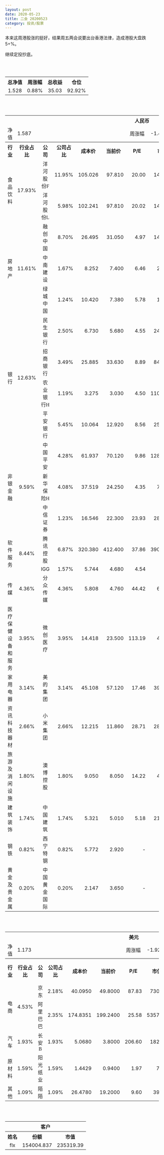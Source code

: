 ```yaml
---
layout: post
date: 2020-05-23
title: 二会 20200523
category: 投资/股票
---
```


本来这周港股涨的挺好，结果周五两会说要出台香港法律，造成港股大盘跌5+%。

继续定投抄底。

<br/>
<br/>

<table cellspacing="0" border="0">
	<tr>
		<th height="21" align="center"><font face="Noto Sans CJK SC Regular">总净值</font></th>
		<th align="center"><font face="Noto Sans CJK SC Regular">周涨幅</font></th>
		<th align="center"><font face="Noto Sans CJK SC Regular">总收益</font></th>
		<th align="center"><font face="Noto Sans CJK SC Regular">仓位</font></th>
	</tr>
	<tr>
		<td height="17" align="center" sdval="1.528" sdnum="1033;0;0.000">1.528</td>
		<td align="center" sdval="0.0087" sdnum="1033;0;0.00%">0.88%</td>
		<td align="center" sdval="34.91" sdnum="1033;0;0.00">35.03</td>
		<td align="center" sdval="0.9292" sdnum="1033;0;0.00%">92.92%</td>
	</tr>
</table>
<br />
<br />
<table>
	<tr>
		<th colspan="12"  height="21" align="center" valign="middle"><font face="Noto Sans CJK SC Regular">人民币</font></th>
		</tr>
	<tr>
		<td height="17" align="center"><font face="Noto Sans CJK SC Regular">净值</font></td>
		<td colspan="5"  align="left" valign="middle" sdval="1.587" sdnum="1033;">1.587</td>
		<td align="center"><font face="Noto Sans CJK SC Regular">周涨幅</font></td>
		<td colspan="5"  align="left" valign="middle" sdval="-0.0147" sdnum="1033;0;0.00%">-1.47%</td>
		</tr>
	<tr>
		<th height="21" align="center" valign="middle"><font face="Noto Sans CJK SC Regular">行业</font></th>
		<th align="center" valign="middle"><font face="Noto Sans CJK SC Regular">行业占比</font></th>
		<th align="center"><font face="Noto Sans CJK SC Regular">公司</font></th>
		<th align="center"><font face="Noto Sans CJK SC Regular">公司占比</font></th>
		<th align="center"><font face="Noto Sans CJK SC Regular">成本价</font></th>
		<th align="center"><font face="Noto Sans CJK SC Regular">当前价</font></th>
		<th align="center">P/E</th>
		<th align="center"><font face="Noto Sans CJK SC Regular">市值</font></th>
		<th align="center"><font face="Noto Sans CJK SC Regular">总涨幅</font></th>
		<th align="left"><font face="Noto Sans CJK SC Regular">下一阶梯</font></th>
		<th align="left"><font face="Noto Sans CJK SC Regular">浮动止损价</font></th>
		<th align="center"><font face="Noto Sans CJK SC Regular">止损价</font></th>
	</tr>
	<tr>
		<td rowspan="2"  height="43" align="center" valign="middle"><font face="Noto Sans CJK SC Regular">食品饮料</font></td>
		<td rowspan="2"  align="center" valign="middle" sdval="0.1793" sdnum="1033;0;0.00%">17.93%</td>
		<td align="center"><font face="Noto Sans CJK SC Regular">洋河股份F</font></td>
		<td align="right" sdval="0.1195" sdnum="1033;0;0.00%">11.95%</td>
		<td align="right" sdval="105.026" sdnum="1033;0;0.000">105.026</td>
		<td align="right" sdval="97.81" sdnum="1033;0;0.000">97.810</td>
		<td align="right" sdval="20" sdnum="1033;0;0.00">20.00</td>
		<td align="right" sdval="1473" sdnum="1033;0;0.00">1473.00</td>
		<td align="right" bgcolor="#CCFFCC" sdval="-0.070106796412317" sdnum="1033;0;0.00%"><font color="#006600">-7.01%</font></td>
		<td align="right" sdval="131.2825" sdnum="1033;0;0.000">131.283</td>
		<td align="right" sdval="0" sdnum="1033;0;0.000">0.000</td>
		<td align="right" sdval="0" sdnum="1033;0;0.000">0.000</td>
	</tr>
	<tr>
		<td align="center"><font face="Noto Sans CJK SC Regular">洋河股份L</font></td>
		<td align="right" sdval="0.0598" sdnum="1033;0;0.00%">5.98%</td>
		<td align="right" sdval="102.241" sdnum="1033;0;0.000">102.241</td>
		<td align="right" sdval="97.81" sdnum="1033;0;0.000">97.810</td>
		<td align="right" sdval="20.02" sdnum="1033;0;0.00">20.02</td>
		<td align="right" sdval="1473" sdnum="1033;0;0.00">1473.00</td>
		<td align="right" bgcolor="#CCFFCC" sdval="-0.0447387779853484" sdnum="1033;0;0.00%"><font color="#006600">-4.47%</font></td>
		<td align="right" sdval="127.80125" sdnum="1033;0;0.000">127.801</td>
		<td align="right" sdval="0" sdnum="1033;0;0.000">0.000</td>
		<td align="right" sdval="0" sdnum="1033;0;0.000">0.000</td>
	</tr>
	<tr>
		<td rowspan="3"  height="51" align="center" valign="middle"><font face="Noto Sans CJK SC Regular">房地产</font></td>
		<td rowspan="3"  align="center" valign="middle" sdval="0.1161" sdnum="1033;0;0.00%">11.61%</td>
		<td align="center"><font face="Noto Sans CJK SC Regular">融创中国</font></td>
		<td align="right" sdval="0.087" sdnum="1033;0;0.00%">8.70%</td>
		<td align="right" sdval="26.495" sdnum="1033;0;0.000">26.495</td>
		<td align="right" sdval="31.05" sdnum="1033;0;0.000">31.050</td>
		<td align="right" sdval="4.97" sdnum="1033;0;0.00">4.97</td>
		<td align="right" sdval="1445" sdnum="1033;0;0.00">1445.00</td>
		<td align="right" bgcolor="#FFCCCC" sdval="0.170519230043404" sdnum="1033;0;0.00%"><font color="#CC0000">17.05%</font></td>
		<td align="right" sdval="33.11875" sdnum="1033;0;0.000">33.119</td>
		<td align="right" sdval="0" sdnum="1033;0;0.000">0.000</td>
		<td align="right" sdval="0" sdnum="1033;0;0.000">0.000</td>
	</tr>
	<tr>
		<td align="center"><font face="Noto Sans CJK SC Regular">中南建设</font></td>
		<td align="right" sdval="0.0167" sdnum="1033;0;0.00%">1.67%</td>
		<td align="right" sdval="8.252" sdnum="1033;0;0.000">8.252</td>
		<td align="right" sdval="7.4" sdnum="1033;0;0.000">7.400</td>
		<td align="right" sdval="6.46" sdnum="1033;0;0.00">6.46</td>
		<td align="right" sdval="278" sdnum="1033;0;0.00">278.00</td>
		<td align="right" bgcolor="#CCFFCC" sdval="-0.104647697527872" sdnum="1033;0;0.00%"><font color="#006600">-10.46%</font></td>
		<td align="right" sdval="10.315" sdnum="1033;0;0.000">10.315</td>
		<td align="right" sdval="0" sdnum="1033;0;0.000">0.000</td>
		<td align="right" sdval="0" sdnum="1033;0;0.000">0.000</td>
	</tr>
	<tr>
		<td align="center"><font face="Noto Sans CJK SC Regular">绿城中国</font></td>
		<td align="right" sdval="0.0124" sdnum="1033;0;0.00%">1.24%</td>
		<td align="right" sdval="10.42" sdnum="1033;0;0.000">10.420</td>
		<td align="right" sdval="7.38" sdnum="1033;0;0.000">7.380</td>
		<td align="right" sdval="5.78" sdnum="1033;0;0.00">5.78</td>
		<td align="right" sdval="160.2" sdnum="1033;0;0.00">160.20</td>
		<td align="right" bgcolor="#CCFFCC" sdval="-0.293146641074856" sdnum="1033;0;0.00%"><font color="#006600">-29.31%</font></td>
		<td align="right" sdval="13.025" sdnum="1033;0;0.000">13.025</td>
		<td align="right" sdval="0" sdnum="1033;0;0.000">0.000</td>
		<td align="right" sdval="0" sdnum="1033;0;0.000">0.000</td>
	</tr>
	<tr>
		<td rowspan="4"  height="73" align="center" valign="middle"><font face="Noto Sans CJK SC Regular">银行</font></td>
		<td rowspan="4"  align="center" valign="middle" sdval="0.1263" sdnum="1033;0;0.00%">12.63%</td>
		<td align="center"><font face="Noto Sans CJK SC Regular">民生银行</font></td>
		<td align="right" sdval="0.025" sdnum="1033;0;0.00%">2.50%</td>
		<td align="right" sdval="6.73" sdnum="1033;0;0.000">6.730</td>
		<td align="right" sdval="5.68" sdnum="1033;0;0.000">5.680</td>
		<td align="right" sdval="4.55" sdnum="1033;0;0.00">4.55</td>
		<td align="right" sdval="2486" sdnum="1033;0;0.00">2486.00</td>
		<td align="right" bgcolor="#CCFFCC" sdval="-0.157417830609213" sdnum="1033;0;0.00%"><font color="#006600">-15.74%</font></td>
		<td align="right" sdval="8.4125" sdnum="1033;0;0.000">8.413</td>
		<td align="right" sdval="0" sdnum="1033;0;0.000">0.000</td>
		<td align="right" sdval="0" sdnum="1033;0;0.000">0.000</td>
	</tr>
	<tr>
		<td align="center"><font face="Noto Sans CJK SC Regular">招商银行</font></td>
		<td align="right" sdval="0.0349" sdnum="1033;0;0.00%">3.49%</td>
		<td align="right" sdval="25.885" sdnum="1033;0;0.000">25.885</td>
		<td align="right" sdval="33.63" sdnum="1033;0;0.000">33.630</td>
		<td align="right" sdval="8.89" sdnum="1033;0;0.00">8.89</td>
		<td align="right" sdval="8481" sdnum="1033;0;0.00">8481.00</td>
		<td align="right" bgcolor="#FFCCCC" sdval="0.29780803554182" sdnum="1033;0;0.00%"><font color="#CC0000">29.78%</font></td>
		<td align="right" bgcolor="#CCFFCC" sdval="40.4453125" sdnum="1033;0;0.000"><font color="#006600">40.445</font></td>
		<td align="right" bgcolor="#FFCCCC" sdval="29.76775" sdnum="1033;0;0.000"><font color="#CC0000">29.768</font></td>
		<td align="right" bgcolor="#FFCCCC" sdval="29.768" sdnum="1033;0;0.000"><font color="#CC0000">29.768</font></td>
	</tr>
	<tr>
		<td align="center"><font face="Noto Sans CJK SC Regular">农业银行H</font></td>
		<td align="right" sdval="0.0119" sdnum="1033;0;0.00%">1.19%</td>
		<td align="right" sdval="3.275" sdnum="1033;0;0.000">3.275</td>
		<td align="right" sdval="3.03" sdnum="1033;0;0.000">3.030</td>
		<td align="right" sdval="4.5" sdnum="1033;0;0.00">4.50</td>
		<td align="right" sdval="11000" sdnum="1033;0;0.00">11000.00</td>
		<td align="right" bgcolor="#CCFFCC" sdval="-0.0762091603053436" sdnum="1033;0;0.00%"><font color="#006600">-7.62%</font></td>
		<td align="right" sdval="4.09375" sdnum="1033;0;0.000">4.094</td>
		<td align="right" sdval="0" sdnum="1033;0;0.000">0.000</td>
		<td align="right" sdval="0" sdnum="1033;0;0.000">0.000</td>
	</tr>
	<tr>
		<td align="center"><font face="Noto Sans CJK SC Regular">平安银行</font></td>
		<td align="right" sdval="0.0545" sdnum="1033;0;0.00%">5.45%</td>
		<td align="right" sdval="10.064" sdnum="1033;0;0.000">10.064</td>
		<td align="right" sdval="12.92" sdnum="1033;0;0.000">12.920</td>
		<td align="right" sdval="8.56" sdnum="1033;0;0.00">8.56</td>
		<td align="right" sdval="2507" sdnum="1033;0;0.00">2507.00</td>
		<td align="right" bgcolor="#FFCCCC" sdval="0.282383783783784" sdnum="1033;0;0.00%"><font color="#CC0000">28.24%</font></td>
		<td align="right" bgcolor="#CCFFCC" sdval="15.725" sdnum="1033;0;0.000"><font color="#006600">15.725</font></td>
		<td align="right" bgcolor="#FFCCCC" sdval="11.5736" sdnum="1033;0;0.000"><font color="#CC0000">11.574</font></td>
		<td align="right" bgcolor="#FFCCCC" sdval="11.574" sdnum="1033;0;0.000"><font color="#CC0000">11.574</font></td>
	</tr>
	<tr>
		<td rowspan="3"  height="52" align="center" valign="middle"><font face="Noto Sans CJK SC Regular">非银金融</font></td>
		<td rowspan="3"  align="center" valign="middle" sdval="0.0959" sdnum="1033;0;0.00%">9.59%</td>
		<td align="center"><font face="Noto Sans CJK SC Regular">中国平安</font></td>
		<td align="right" sdval="0.0428" sdnum="1033;0;0.00%">4.28%</td>
		<td align="right" sdval="61.937" sdnum="1033;0;0.000">61.937</td>
		<td align="right" sdval="70.12" sdnum="1033;0;0.000">70.120</td>
		<td align="right" sdval="9.86" sdnum="1033;0;0.00">9.86</td>
		<td align="right" sdval="12800" sdnum="1033;0;0.00">12800.00</td>
		<td align="right" bgcolor="#FFCCCC" sdval="0.130718120025187" sdnum="1033;0;0.00%"><font color="#CC0000">13.07%</font></td>
		<td align="right" sdval="77.42125" sdnum="1033;0;0.000">77.421</td>
		<td align="right" sdval="0" sdnum="1033;0;0.000">0.000</td>
		<td align="right" sdval="0" sdnum="1033;0;0.000">0.000</td>
	</tr>
	<tr>
		<td align="center"><font face="Noto Sans CJK SC Regular">新华保险H</font></td>
		<td align="right" sdval="0.0408" sdnum="1033;0;0.00%">4.08%</td>
		<td align="right" sdval="37.519" sdnum="1033;0;0.000">37.519</td>
		<td align="right" sdval="24.25" sdnum="1033;0;0.000">24.250</td>
		<td align="right" sdval="4.35" sdnum="1033;0;0.00">4.35</td>
		<td align="right" sdval="756.5" sdnum="1033;0;0.00">756.50</td>
		<td align="right" bgcolor="#CCFFCC" sdval="-0.355060811855327" sdnum="1033;0;0.00%"><font color="#006600">-35.51%</font></td>
		<td align="right" sdval="46.89875" sdnum="1033;0;0.000">46.899</td>
		<td align="right" sdval="0" sdnum="1033;0;0.000">0.000</td>
		<td align="right" sdval="0" sdnum="1033;0;0.000">0.000</td>
	</tr>
	<tr>
		<td align="center"><font face="Noto Sans CJK SC Regular">中信证券</font></td>
		<td align="right" sdval="0.0123" sdnum="1033;0;0.00%">1.23%</td>
		<td align="right" sdval="16.546" sdnum="1033;0;0.000">16.546</td>
		<td align="right" sdval="22.3" sdnum="1033;0;0.000">22.300</td>
		<td align="right" sdval="23.93" sdnum="1033;0;0.00">23.93</td>
		<td align="right" sdval="2882" sdnum="1033;0;0.00">2882.00</td>
		<td align="right" bgcolor="#FFCCCC" sdval="0.346357766227487" sdnum="1033;0;0.00%"><font color="#CC0000">34.64%</font></td>
		<td align="right" bgcolor="#CCFFCC" sdval="25.853125" sdnum="1033;0;0.000"><font color="#006600">25.853</font></td>
		<td align="right" bgcolor="#FFCCCC" sdval="19.0279" sdnum="1033;0;0.000"><font color="#CC0000">19.028</font></td>
		<td align="right" bgcolor="#FFCCCC" sdval="19.028" sdnum="1033;0;0.000"><font color="#CC0000">19.028</font></td>
	</tr>
	<tr>
		<td rowspan="2"  height="34" align="center" valign="middle"><font face="Noto Sans CJK SC Regular">软件服务</font></td>
		<td rowspan="2"  align="center" valign="middle" sdval="0.0844" sdnum="1033;0;0.00%">8.44%</td>
		<td align="center"><font face="Noto Sans CJK SC Regular">腾讯控股</font></td>
		<td align="right" sdval="0.0687" sdnum="1033;0;0.00%">6.87%</td>
		<td align="right" sdval="320.38" sdnum="1033;0;0.000">320.380</td>
		<td align="right" sdval="412.4" sdnum="1033;0;0.000">412.400</td>
		<td align="right" sdval="37.86" sdnum="1033;0;0.00">37.86</td>
		<td align="right" sdval="39000" sdnum="1033;0;0.00">39000.00</td>
		<td align="right" bgcolor="#FFCCCC" sdval="0.285821424558337" sdnum="1033;0;0.00%"><font color="#CC0000">28.58%</font></td>
		<td align="right" bgcolor="#CCFFCC" sdval="500.59375" sdnum="1033;0;0.000"><font color="#006600">500.594</font></td>
		<td align="right" bgcolor="#FFCCCC" sdval="368.437" sdnum="1033;0;0.000"><font color="#CC0000">368.437</font></td>
		<td align="right" bgcolor="#FFCCCC" sdval="368.437" sdnum="1033;0;0.000"><font color="#CC0000">368.437</font></td>
	</tr>
	<tr>
		<td align="center">IGG</td>
		<td align="right" sdval="0.0157" sdnum="1033;0;0.00%">1.57%</td>
		<td align="right" sdval="5.744" sdnum="1033;0;0.000">5.744</td>
		<td align="right" sdval="4.68" sdnum="1033;0;0.000">4.680</td>
		<td align="right" sdval="4.54" sdnum="1033;0;0.00">4.54</td>
		<td align="right" sdval="58.21" sdnum="1033;0;0.00">58.21</td>
		<td align="right" bgcolor="#CCFFCC" sdval="-0.186636768802228" sdnum="1033;0;0.00%"><font color="#006600">-18.66%</font></td>
		<td align="right" sdval="7.18" sdnum="1033;0;0.000">7.180</td>
		<td align="right" sdval="0" sdnum="1033;0;0.000">0.000</td>
		<td align="right" sdval="0" sdnum="1033;0;0.000">0.000</td>
	</tr>
	<tr>
		<td height="17" align="center" valign="middle"><font face="Noto Sans CJK SC Regular">传媒</font></td>
		<td align="center" valign="middle" sdval="0.0436" sdnum="1033;0;0.00%">4.36%</td>
		<td align="center"><font face="Noto Sans CJK SC Regular">分众传媒</font></td>
		<td align="right" sdval="0.0436" sdnum="1033;0;0.00%">4.36%</td>
		<td align="right" sdval="5.808" sdnum="1033;0;0.000">5.808</td>
		<td align="right" sdval="4.76" sdnum="1033;0;0.000">4.760</td>
		<td align="right" sdval="44.42" sdnum="1033;0;0.00">44.42</td>
		<td align="right" sdval="698.6" sdnum="1033;0;0.00">698.60</td>
		<td align="right" bgcolor="#CCFFCC" sdval="-0.181840771349862" sdnum="1033;0;0.00%"><font color="#006600">-18.18%</font></td>
		<td align="right" sdval="7.26" sdnum="1033;0;0.000">7.260</td>
		<td align="right" sdval="0" sdnum="1033;0;0.000">0.000</td>
		<td align="right" sdval="0" sdnum="1033;0;0.000">0.000</td>
	</tr>
	<tr>
		<td height="17" align="center" valign="middle"><font face="Noto Sans CJK SC Regular">医疗保健设备和服务</font></td>
		<td align="center" valign="middle" sdval="0.0395" sdnum="1033;0;0.00%">3.95%</td>
		<td align="center"><font face="Noto Sans CJK SC Regular">微创医疗</font></td>
		<td align="right" sdval="0.0395" sdnum="1033;0;0.00%">3.95%</td>
		<td align="right" sdval="14.418" sdnum="1033;0;0.000">14.418</td>
		<td align="right" sdval="23.5" sdnum="1033;0;0.000">23.500</td>
		<td align="right" sdval="113.19" sdnum="1033;0;0.00">113.19</td>
		<td align="right" sdval="407.9" sdnum="1033;0;0.00">407.90</td>
		<td align="right" bgcolor="#FFCCCC" sdval="0.628507060618671" sdnum="1033;0;0.00%"><font color="#CC0000">62.85%</font></td>
		<td align="right" bgcolor="#CCFFCC" sdval="28.16015625" sdnum="1033;0;0.000"><font color="#006600">28.160</font></td>
		<td align="right" bgcolor="#FFCCCC" sdval="20.725875" sdnum="1033;0;0.000"><font color="#CC0000">20.726</font></td>
		<td align="right" bgcolor="#FFCCCC" sdval="20.726" sdnum="1033;0;0.000"><font color="#CC0000">20.726</font></td>
	</tr>
	<tr>
		<td height="17" align="center" valign="middle"><font face="Noto Sans CJK SC Regular">家用电器</font></td>
		<td align="center" valign="middle" sdval="0.0314" sdnum="1033;0;0.00%">3.14%</td>
		<td align="center"><font face="Noto Sans CJK SC Regular">美的集团</font></td>
		<td align="right" sdval="0.0314" sdnum="1033;0;0.00%">3.14%</td>
		<td align="right" sdval="45.108" sdnum="1033;0;0.000">45.108</td>
		<td align="right" sdval="57.12" sdnum="1033;0;0.000">57.120</td>
		<td align="right" sdval="17.46" sdnum="1033;0;0.00">17.46</td>
		<td align="right" sdval="3998" sdnum="1033;0;0.00">3998.00</td>
		<td align="right" bgcolor="#FFCCCC" sdval="0.264894227188082" sdnum="1033;0;0.00%"><font color="#CC0000">26.49%</font></td>
		<td align="right" bgcolor="#CCFFCC" sdval="70.48125" sdnum="1033;0;0.000"><font color="#006600">70.481</font></td>
		<td align="right" bgcolor="#FFCCCC" sdval="51.8742" sdnum="1033;0;0.000"><font color="#CC0000">51.874</font></td>
		<td align="right" bgcolor="#FFCCCC" sdval="51.874" sdnum="1033;0;0.000"><font color="#CC0000">51.874</font></td>
	</tr>
	<tr>
		<td height="17" align="center" valign="middle"><font face="Noto Sans CJK SC Regular">资讯科技器材</font></td>
		<td align="center" valign="middle" sdval="0.0266" sdnum="1033;0;0.00%">2.66%</td>
		<td align="center"><font face="Noto Sans CJK SC Regular">小米集团</font></td>
		<td align="right" sdval="0.0266" sdnum="1033;0;0.00%">2.66%</td>
		<td align="right" sdval="12.215" sdnum="1033;0;0.000">12.215</td>
		<td align="right" sdval="11.86" sdnum="1033;0;0.000">11.860</td>
		<td align="right" sdval="28.71" sdnum="1033;0;0.00">28.71</td>
		<td align="right" sdval="2853.1" sdnum="1033;0;0.00">2853.10</td>
		<td align="right" bgcolor="#CCFFCC" sdval="-0.0304626279164962" sdnum="1033;0;0.00%"><font color="#006600">-3.05%</font></td>
		<td align="right" sdval="15.26875" sdnum="1033;0;0.000">15.269</td>
		<td align="right" sdval="0" sdnum="1033;0;0.000">0.000</td>
		<td align="right" sdval="0" sdnum="1033;0;0.000">0.000</td>
	</tr>
	<tr>
		<td height="17" align="center" valign="middle"><font face="Noto Sans CJK SC Regular">旅游及消闲设施</font></td>
		<td align="center" valign="middle" sdval="0.018" sdnum="1033;0;0.00%">1.80%</td>
		<td align="center"><font face="Noto Sans CJK SC Regular">澳博控股</font></td>
		<td align="right" sdval="0.018" sdnum="1033;0;0.00%">1.80%</td>
		<td align="right" sdval="9.05" sdnum="1033;0;0.000">9.050</td>
		<td align="right" sdval="8.05" sdnum="1033;0;0.000">8.050</td>
		<td align="right" sdval="14.22" sdnum="1033;0;0.00">14.22</td>
		<td align="right" sdval="456.2" sdnum="1033;0;0.00">456.20</td>
		<td align="right" bgcolor="#CCFFCC" sdval="-0.111897237569061" sdnum="1033;0;0.00%"><font color="#006600">-11.19%</font></td>
		<td align="right" sdval="11.3125" sdnum="1033;0;0.000">11.313</td>
		<td align="right" sdval="0" sdnum="1033;0;0.000">0.000</td>
		<td align="right" sdval="0" sdnum="1033;0;0.000">0.000</td>
	</tr>
	<tr>
		<td height="17" align="center" valign="middle"><font face="Noto Sans CJK SC Regular">建筑装饰</font></td>
		<td align="center" valign="middle" sdval="0.0174" sdnum="1033;0;0.00%">1.74%</td>
		<td align="center"><font face="Noto Sans CJK SC Regular">中国建筑</font></td>
		<td align="right" sdval="0.0174" sdnum="1033;0;0.00%">1.74%</td>
		<td align="right" sdval="5.321" sdnum="1033;0;0.000">5.321</td>
		<td align="right" sdval="5.01" sdnum="1033;0;0.000">5.010</td>
		<td align="right" sdval="5.18" sdnum="1033;0;0.00">5.18</td>
		<td align="right" sdval="2102" sdnum="1033;0;0.00">2102.00</td>
		<td align="right" bgcolor="#CCFFCC" sdval="-0.0598476602142455" sdnum="1033;0;0.00%"><font color="#006600">-5.98%</font></td>
		<td align="right" sdval="6.65125" sdnum="1033;0;0.000">6.651</td>
		<td align="right" sdval="0" sdnum="1033;0;0.000">0.000</td>
		<td align="right" sdval="0" sdnum="1033;0;0.000">0.000</td>
	</tr>
	<tr>
		<td height="17" align="center"><font face="Noto Sans CJK SC Regular">钢铁</font></td>
		<td align="center" valign="middle" sdval="0.0082" sdnum="1033;0;0.00%">0.82%</td>
		<td align="center"><font face="Noto Sans CJK SC Regular">西宁特钢</font></td>
		<td align="right" sdval="0.0082" sdnum="1033;0;0.00%">0.82%</td>
		<td align="right" sdval="5.772" sdnum="1033;0;0.000">5.772</td>
		<td align="right" sdval="2.92" sdnum="1033;0;0.000">2.920</td>
		<td align="right" sdnum="1033;0;0.00">-</td>
		<td align="right" sdval="30.51" sdnum="1033;0;0.00">30.51</td>
		<td align="right" bgcolor="#CCFFCC" sdval="-0.495509494109494" sdnum="1033;0;0.00%"><font color="#006600">-49.55%</font></td>
		<td align="right" sdval="7.215" sdnum="1033;0;0.000">7.215</td>
		<td align="right" sdval="0" sdnum="1033;0;0.000">0.000</td>
		<td align="right" sdval="0" sdnum="1033;0;0.000">0.000</td>
	</tr>
	<tr>
		<td height="17" align="center"><font face="Noto Sans CJK SC Regular">黄金及贵金属</font></td>
		<td align="center" valign="middle" sdval="0.002" sdnum="1033;0;0.00%">0.20%</td>
		<td align="center"><font face="Noto Sans CJK SC Regular">中国黄金国际</font></td>
		<td align="right" sdval="0.002" sdnum="1033;0;0.00%">0.20%</td>
		<td align="right" sdval="2.147" sdnum="1033;0;0.000">2.147</td>
		<td align="right" sdval="3.65" sdnum="1033;0;0.000">3.650</td>
		<td align="right" sdnum="1033;0;0.00">-</td>
		<td align="right" sdval="14.47" sdnum="1033;0;0.00">14.47</td>
		<td align="right" bgcolor="#FFCCCC" sdval="0.698646576618537" sdnum="1033;0;0.00%"><font color="#CC0000">69.86%</font></td>
		<td align="right" bgcolor="#CCFFCC" sdval="4.193359375" sdnum="1033;0;0.000"><font color="#006600">4.193</font></td>
		<td align="right" bgcolor="#FFCCCC" sdval="3.0863125" sdnum="1033;0;0.000"><font color="#CC0000">3.086</font></td>
		<td align="right" sdval="0" sdnum="1033;0;0.000">0.000</td>
	</tr>
</table>
<br />
<br />
<table>
	<tr>
		<th colspan="12"  height="21" align="center" valign="middle"><font face="Noto Sans CJK SC Regular">美元</font></th>
		</tr>
	<tr>
		<td height="17" align="center"><font face="Noto Sans CJK SC Regular">净值</font></td>
		<td colspan="5"  align="left" valign="middle" sdval="1.173" sdnum="1033;">1.173</td>
		<td align="center"><font face="Noto Sans CJK SC Regular">周涨幅</font></td>
		<td colspan="5"  align="left" valign="middle" sdval="-0.0192" sdnum="1033;0;0.00%">-1.92%</td>
		</tr>
	<tr>
		<th height="22" align="center" valign="middle"><font face="Noto Sans CJK SC Regular">行业</font></th>
		<th align="center" valign="middle"><font face="Noto Sans CJK SC Regular">行业占比</font></th>
		<th align="center"><font face="Noto Sans CJK SC Regular">公司</font></th>
		<th align="center"><font face="Noto Sans CJK SC Regular">公司占比</font></th>
		<th align="center"><font face="Noto Sans CJK SC Regular">成本价</font></th>
		<th align="center"><font face="Noto Sans CJK SC Regular">当前价</font></th>
		<th align="center">P/E</th>
		<th align="center"><font face="Noto Sans CJK SC Regular">市值</font></th>
		<th align="center"><font face="Noto Sans CJK SC Regular">总涨幅</font></th>
		<th align="left"><font face="Noto Sans CJK SC Regular">下一阶梯</font></th>
		<th align="left"><font face="Noto Sans CJK SC Regular">浮动止损价</font></th>
		<th align="center"><font face="Noto Sans CJK SC Regular">止损价</font></th>
	</tr>
	<tr>
		<td rowspan="2"  height="34" align="center" valign="middle"><font face="Noto Sans CJK SC Regular">电商</font></td>
		<td rowspan="2"  align="center" valign="middle" sdval="0.0453" sdnum="1033;0;0.00%">4.53%</td>
		<td align="center" sdnum="1033;0;0.00%"><font face="Noto Sans CJK SC Regular">京东</font></td>
		<td align="right" sdval="0.0218" sdnum="1033;0;0.00%">2.18%</td>
		<td align="right" sdval="40.095" sdnum="1033;0;0.0000">40.0950</td>
		<td align="right" sdval="49.8" sdnum="1033;0;0.0000">49.8000</td>
		<td align="right" sdval="87.83" sdnum="1033;0;0.00">87.83</td>
		<td align="right" sdval="730.12" sdnum="1033;0;0.00">730.12</td>
		<td align="right" bgcolor="#FFCCCC" sdval="0.24065013093902" sdnum="1033;0;0.00%"><font color="#CC0000">24.07%</font></td>
		<td align="right" sdval="50.11875" sdnum="1033;0;0.000">50.119</td>
		<td align="right" sdval="0" sdnum="1033;0;0.000">0.000</td>
		<td align="right" bgcolor="#FFCCCC" sdval="46.109" sdnum="1033;0;0.000"><font color="#CC0000">46.109</font></td>
	</tr>
	<tr>
		<td align="center" sdnum="1033;0;0.00%"><font face="Noto Sans CJK SC Regular">阿里巴巴</font></td>
		<td align="right" sdval="0.0235" sdnum="1033;0;0.00%">2.35%</td>
		<td align="right" sdval="174.8351" sdnum="1033;0;0.0000">174.8351</td>
		<td align="right" sdval="199.24" sdnum="1033;0;0.0000">199.2400</td>
		<td align="right" sdval="25.58" sdnum="1033;0;0.00">25.58</td>
		<td align="right" sdval="5357.4" sdnum="1033;0;0.00">5357.40</td>
		<td align="right" bgcolor="#FFCCCC" sdval="0.138188103304199" sdnum="1033;0;0.00%"><font color="#CC0000">13.82%</font></td>
		<td align="right" bgcolor="#CCFFCC" sdval="218.543875" sdnum="1033;0;0.000"><font color="#006600">218.544</font></td>
		<td align="right" sdval="0" sdnum="1033;0;0.000">0.000</td>
		<td align="right" sdval="0" sdnum="1033;0;0.000">0.000</td>
	</tr>
	<tr>
		<td height="22" align="center" valign="middle"><font face="Noto Sans CJK SC Regular">汽车</font></td>
		<td align="center" sdval="0.0193" sdnum="1033;0;0.00%">1.93%</td>
		<td align="center" sdnum="1033;0;0.00%"><font face="Noto Sans CJK SC Regular">长安B</font></td>
		<td align="right" sdval="0.0193" sdnum="1033;0;0.00%">1.93%</td>
		<td align="right" sdval="5.068" sdnum="1033;0;0.0000">5.0680</td>
		<td align="right" sdval="3.8" sdnum="1033;0;0.0000">3.8000</td>
		<td align="right" sdval="206.6" sdnum="1033;0;0.00">206.60</td>
		<td align="right" sdval="182.5" sdnum="1033;0;0.00">182.50</td>
		<td align="right" bgcolor="#CCFFCC" sdval="-0.251597316495659" sdnum="1033;0;0.00%"><font color="#006600">-25.16%</font></td>
		<td align="right" sdval="6.335" sdnum="1033;0;0.000">6.335</td>
		<td align="right" sdval="0" sdnum="1033;0;0.000">0.000</td>
		<td align="right" sdval="0" sdnum="1033;0;0.000">0.000</td>
	</tr>
	<tr>
		<td height="17" align="center"><font face="Noto Sans CJK SC Regular">原材料</font></td>
		<td align="center" sdval="0.0159" sdnum="1033;0;0.00%">1.59%</td>
		<td align="center" sdnum="1033;0;0.00%"><font face="Noto Sans CJK SC Regular">阳光纸业</font></td>
		<td align="right" sdval="0.0159" sdnum="1033;0;0.00%">1.59%</td>
		<td align="right" sdval="1.4429" sdnum="1033;0;0.0000">1.4429</td>
		<td align="right" sdval="0.94" sdnum="1033;0;0.0000">0.9400</td>
		<td align="right" sdval="1.97" sdnum="1033;0;0.00">1.97</td>
		<td align="right" sdval="7.7" sdnum="1033;0;0.00">7.70</td>
		<td align="right" bgcolor="#CCFFCC" sdval="-0.349934201954397" sdnum="1033;0;0.00%"><font color="#006600">-34.99%</font></td>
		<td align="right" sdval="1.803625" sdnum="1033;0;0.000">1.804</td>
		<td align="right" sdval="0" sdnum="1033;0;0.000">0.000</td>
		<td align="right" sdval="0" sdnum="1033;0;0.000">0.000</td>
	</tr>
	<tr>
		<td height="17" align="center"><font face="Noto Sans CJK SC Regular">其他</font></td>
		<td align="center" sdval="0.0109" sdnum="1033;0;0.00%">1.09%</td>
		<td align="center" sdnum="1033;0;0.00%"><font face="Noto Sans CJK SC Regular">陌陌</font></td>
		<td align="right" sdval="0.0109" sdnum="1033;0;0.00%">1.09%</td>
		<td align="right" sdval="26.478" sdnum="1033;0;0.0000">26.4780</td>
		<td align="right" sdval="19.2" sdnum="1033;0;0.0000">19.2000</td>
		<td align="right" sdval="9.6" sdnum="1033;0;0.00">9.60</td>
		<td align="right" sdval="39.95" sdnum="1033;0;0.00">39.95</td>
		<td align="right" bgcolor="#CCFFCC" sdval="-0.276269703149785" sdnum="1033;0;0.00%"><font color="#006600">-27.63%</font></td>
		<td align="right" sdval="33.0975" sdnum="1033;0;0.000">33.098</td>
		<td align="right" sdval="0" sdnum="1033;0;0.000">0.000</td>
		<td align="right" sdval="0" sdnum="1033;0;0.000">0.000</td>
	</tr>
</table>
<br />
<br />
<table>
	<tr>
		<th colspan="12"  height="21" align="center" valign="middle"><font face="Noto Sans CJK SC Regular">客户</font></th>
		</tr>
	<tr>
		<th height="22" align="center"><font face="Noto Sans CJK SC Regular">姓名</font></th>
		<th align="center"><font face="Noto Sans CJK SC Regular">份额</font></th>
		<th align="center"><font face="Noto Sans CJK SC Regular">市值</font></th>
	</tr>
	<tr>
		<td height="17" align="center">flx</td>
		<td align="center" sdval="154004.837" sdnum="1033;">154004.837</td>
		<td align="center" sdval="235319.390936" sdnum="1033;0;0.00">235319.39</td>
	</tr>
</table>

